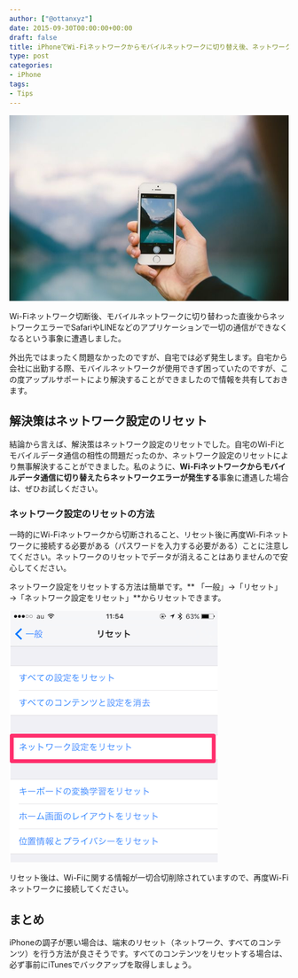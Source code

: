 ```yaml
---
author: ["@ottanxyz"]
date: 2015-09-30T00:00:00+00:00
draft: false
title: iPhoneでWi-Fiネットワークからモバイルネットワークに切り替え後、ネットワークエラーが発生する場合の対処法
type: post
categories:
- iPhone
tags:
- Tips
---
```


![](150930-560b505d54a51.jpg)






Wi-Fiネットワーク切断後、モバイルネットワークに切り替わった直後からネットワークエラーでSafariやLINEなどのアプリケーションで一切の通信ができなくなるという事象に遭遇しました。





外出先ではまったく問題なかったのですが、自宅では必ず発生します。自宅から会社に出勤する際、モバイルネットワークが使用できず困っていたのですが、この度アップルサポートにより解決することができましたので情報を共有しておきます。





## 解決策はネットワーク設定のリセット





結論から言えば、解決策はネットワーク設定のリセットでした。自宅のWi-Fiとモバイルデータ通信の相性の問題だったのか、ネットワーク設定のリセットにより無事解決することができました。私のように、**Wi-Fiネットワークからモバイルデータ通信に切り替えたらネットワークエラーが発生する**事象に遭遇した場合は、ぜひお試しください。





### ネットワーク設定のリセットの方法





一時的にWi-Fiネットワークから切断されること、リセット後に再度Wi-Fiネットワークに接続する必要がある（パスワードを入力する必要がある）ことに注意してください。ネットワークのリセットでデータが消えることはありませんので安心してください。





ネットワーク設定をリセットする方法は簡単です。**
「一般」→「リセット」→「ネットワーク設定をリセット」**からリセットできます。





![](150930-560b505e86744.png)






リセット後は、Wi-Fiに関する情報が一切合切削除されていますので、再度Wi-Fiネットワークに接続してください。





## まとめ





iPhoneの調子が悪い場合は、端末のリセット（ネットワーク、すべてのコンテンツ）を行う方法が良さそうです。すべてのコンテンツをリセットする場合は、必ず事前にiTunesでバックアップを取得しましょう。
